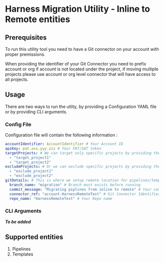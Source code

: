 # Harness Migration Utility - Inline to Remote entities 


## Prerequisites
To run this utility tool you need to have a Git connector on your account with proper premissions.

When providing the identifier of your Git Connector you need to prefix account or org if account is not located under the project, if moving multiple projects please use account or org level connector that will have access to all projects.
## Usage
There are two ways to run the utlity, by providing a Configuration YAML file or by providing CLI arguments.
### Config File
Configuration file will contain the following information : 
```yaml
accountIdentifier: AccountIdentifier # Your Account ID
apiKey: pat.xxx.yyy.zzz # Your PAT/SAT token
targetProjects: # We can target only specific projects by providing their identifiers here
  - "target_project1" 
  - "target_project2"
excludeProjects: # Or we can exclude specific projects by providing their identifiers here
  - "exclude_project1"
  - "exclude_project2"
gitDetails: # This is where we setup remote location for pipelines/templates
  branch_name: "migration" # Branch must exists before running 
  commit_message: "Migrating piplines from inline to remote" # Your commit message
  connector_ref: "account.HarnessRemoteTest" # Git Connector Identifiers
  repo_name: "HarnessRemoteTest" # Your Repo name
```
### CLI Arguments

***To be added***

## Supported entities
1. Pipelines
2. Templates